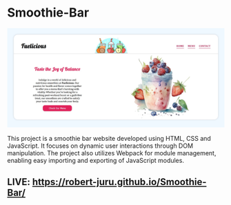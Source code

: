 # Smoothie-Bar
![smoothie-bar](https://raw.githubusercontent.com/robert-juru/Smoothie-Bar/master/src/home-preview.jpg)

 This project is a smoothie bar website developed using HTML, CSS and JavaScript. It focuses on dynamic user interactions through DOM manipulation. The project also utilizes Webpack for module management, enabling easy importing and exporting of JavaScript modules.
## LIVE: https://robert-juru.github.io/Smoothie-Bar/
